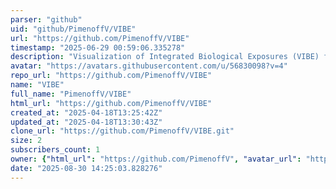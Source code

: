 ```yaml
---
parser: "github"
uid: "github/PimenoffV/VIBE"
url: "https://github.com/PimenoffV/VIBE"
timestamp: "2025-06-29 00:59:06.335278"
description: "Visualization of Integrated Biological Exposures (VIBE) from wearable devices."
avatar: "https://avatars.githubusercontent.com/u/56830098?v=4"
repo_url: "https://github.com/PimenoffV/VIBE"
name: "VIBE"
full_name: "PimenoffV/VIBE"
html_url: "https://github.com/PimenoffV/VIBE"
created_at: "2025-04-18T13:25:42Z"
updated_at: "2025-04-18T13:30:43Z"
clone_url: "https://github.com/PimenoffV/VIBE.git"
size: 2
subscribers_count: 1
owner: {"html_url": "https://github.com/PimenoffV", "avatar_url": "https://avatars.githubusercontent.com/u/56830098?v=4", "login": "PimenoffV", "type": "User"}
date: "2025-08-30 14:25:03.828276"
---
```

